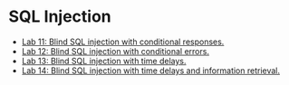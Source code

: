 # SQL Injection

- [Lab 11: Blind SQL injection with conditional responses.](./SQL%20injection/Lab11%20-%20Conditional%20Responses.py)
- [Lab 12: Blind SQL injection with conditional errors.](./SQL%20injection/Lab12%20-%20Conditional%20Errors.py)
- [Lab 13: Blind SQL injection with time delays.](./SQL%20injection/Lab13%20-%20Time%20Delays.py)
- [Lab 14: Blind SQL injection with time delays and information retrieval.](./SQL%20injection/Lab14%20-%20Time%20Delays%20And%20Information%20Retrieval.py)
